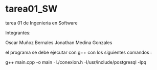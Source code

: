 tarea01_SW
==========

tarea 01 de Ingenieria en Software

Integrantes:

Oscar Muñoz Bernales
Jonathan Medina Gonzales

el programa se debe ejecutar con g++ con los siguientes comandos : 

g++ main.cpp -o main -I./conexion.h -I/usr/include/postgresql -lpq

